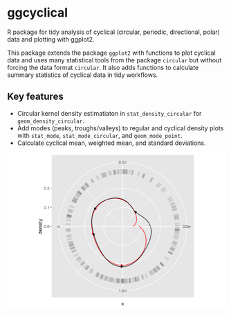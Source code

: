 # ggcyclical
R package for tidy analysis of cyclical (circular, periodic, directional, polar) data and plotting with ggplot2.

This package extends the package `ggplot2` with functions to plot cyclical data and uses many statistical tools from the package `circular` but without forcing the data format `circular`. It also adds functions to calculate summary statistics of cyclical data in tidy workflows.
  
## Key features
* Circular kernel density estimatiaton in `stat_density_circular` for `geom_density_circular`.
* Add modes (peaks, troughs/valleys) to regular and cyclical density plots with `stat_mode`, `stat_mode_circular`, and `geom_mode_point`.
* Calculate cyclical mean, weighted mean, and standard deviations.

![](man/figures/better_density-2.png)
